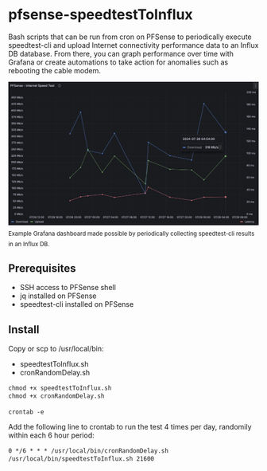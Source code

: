 # pfsense-speedtestToInflux
Bash scripts that can be run from cron on PFSense to periodically execute speedtest-cli and upload Internet connectivity performance data to an Influx DB database. From there, you can graph performance over time with Grafana or create automations to take action for anomalies such as rebooting the cable modem.

![Grafana dashboard showing 2 days of time series data for Internet upload and download data rates plus latency.](images/internet-speedtest-timeseries.png)
<sub>Example Grafana dashboard made possible by periodically collecting speedtest-cli results in an Influx DB.</sub>

## Prerequisites 
- SSH access to PFSense shell
- jq installed on PFSense
- speedtest-cli installed on PFSense

## Install
Copy or scp to /usr/local/bin:
- speedtestToInflux.sh
- cronRandomDelay.sh

```
chmod +x speedtestToInflux.sh
chmod +x cronRandomDelay.sh

crontab -e
```

Add the following line to crontab to run the test 4 times per day, randomily within each 6 hour period:

```
0 */6 * * *	/usr/local/bin/cronRandomDelay.sh /usr/local/bin/speedtestToInflux.sh 21600
```
